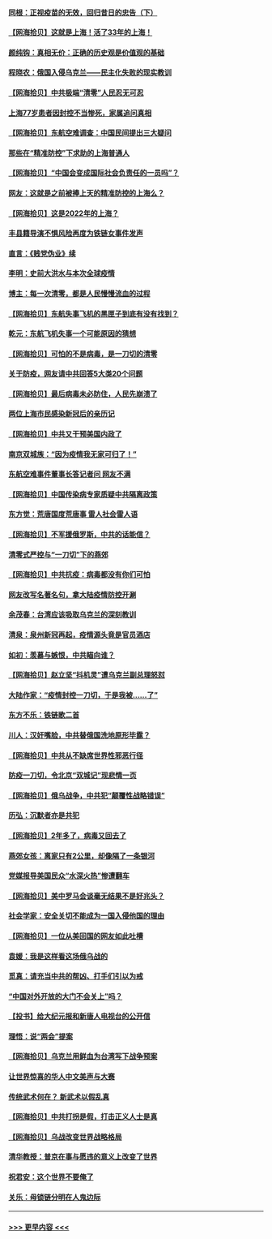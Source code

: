 #### [同根：正视疫苗的无效，回归昔日的忠告（下）](../pages/nsc993/n13688756.md?t=04012353) 
#### [【网海拾贝】这就是上海！活了33年的上海！](../pages/nsc993/n13688654.md?t=04012353) 
#### [颜纯钩：真相无价：正确的历史观是价值观的基础](../pages/nsc993/n13688555.md?t=04012353) 
#### [程晓农：俄国入侵乌克兰——民主化失败的现实教训](../pages/nsc993/n13686006.md?t=04012353) 
#### [【网海拾贝】中共极端“清零”人民忍无可忍](../pages/nsc993/n13685914.md?t=04012353) 
#### [上海77岁患者因封控不当惨死，家属追问真相](../pages/nsc993/n13685891.md?t=04012353) 
#### [【网海拾贝】东航空难调查：中国民间提出三大疑问](../pages/nsc993/n13683137.md?t=04012353) 
#### [那些在“精准防控”下求助的上海普通人](../pages/nsc993/n13683088.md?t=04012353) 
#### [【网海拾贝】“中国会变成国际社会负责任的一员吗”？](../pages/nsc993/n13680707.md?t=04012353) 
#### [网友：这就是之前被捧上天的精准防控的上海么？](../pages/nsc993/n13680287.md?t=04012353) 
#### [【网海拾贝】这是2022年的上海？](../pages/nsc993/n13678253.md?t=04012353) 
#### [丰县籍导演不惧风险再度为铁链女事件发声](../pages/nsc993/n13678215.md?t=04012353) 
#### [直言：《贱党伪业》续](../pages/nsc993/n13678056.md?t=04012353) 
#### [李明：史前大洪水与本次全球疫情](../pages/nsc993/n13677332.md?t=04012353) 
#### [博主：每一次清零，都是人民慢慢流血的过程](../pages/nsc993/n13676078.md?t=04012353) 
#### [【网海拾贝】东航失事飞机的黑匣子到底有没有找到？](../pages/nsc993/n13676034.md?t=04012353) 
#### [乾元：东航飞机失事一个可能原因的猜想](../pages/nsc993/n13675834.md?t=04012353) 
#### [【网海拾贝】可怕的不是病毒，是一刀切的清零](../pages/nsc993/n13674403.md?t=04012353) 
#### [关于防疫，网友请中共回答5大类20个问题](../pages/nsc993/n13674318.md?t=04012353) 
#### [【网海拾贝】最后病毒未必防住，人民先崩溃了](../pages/nsc993/n13672307.md?t=04012353) 
#### [两位上海市民感染新冠后的亲历记](../pages/nsc993/n13672217.md?t=04012353) 
#### [【网海拾贝】中共又干预美国内政了](../pages/nsc993/n13669564.md?t=04012353) 
#### [南京双城族：“因为疫情我无家可归了！”](../pages/nsc993/n13669511.md?t=04012353) 
#### [东航空难事件董事长答记者问 网友不满](../pages/nsc993/n13669436.md?t=04012353) 
#### [【网海拾贝】中国传染病专家质疑中共隔离政策](../pages/nsc993/n13667190.md?t=04012353) 
#### [东方觉：荒唐国度荒唐事 雷人社会雷人语](../pages/nsc993/n13666926.md?t=04012353) 
#### [【网海拾贝】不军援俄罗斯，中共的话能信？](../pages/nsc993/n13664594.md?t=04012353) 
#### [清零式严控与“一刀切”下的燕郊](../pages/nsc993/n13664450.md?t=04012353) 
#### [【网海拾贝】中共抗疫：病毒都没有你们可怕](../pages/nsc993/n13662063.md?t=04012353) 
#### [网友改写名著名句，拿大陆疫情防控开涮](../pages/nsc993/n13661999.md?t=04012353) 
#### [余茂春：台湾应该吸取乌克兰的深刻教训](../pages/nsc993/n13661829.md?t=04012353) 
#### [清泉：泉州新冠再起，疫情源头竟是官员酒店](../pages/nsc993/n13660898.md?t=04012353) 
#### [如初：羡慕与嫉恨，中共瞄向谁？](../pages/nsc993/n13660773.md?t=04012353) 
#### [【网海拾贝】赵立坚“抖机灵”遭乌克兰副总理怒怼](../pages/nsc993/n13659660.md?t=04012353) 
#### [大陆作家：“疫情封控一刀切，于是我被……了”](../pages/nsc993/n13659323.md?t=04012353) 
#### [东方不乐：铁链歌二首](../pages/nsc993/n13659123.md?t=04012353) 
#### [川人：汉奸嘴脸，中共替俄国洗地原形毕露？](../pages/nsc993/n13657995.md?t=04012353) 
#### [【网海拾贝】中共从不缺席世界性邪恶行径](../pages/nsc993/n13657799.md?t=04012353) 
#### [防疫一刀切，令北京“双城记”现悲情一页](../pages/nsc993/n13657746.md?t=04012353) 
#### [【网海拾贝】俄乌战争，中共犯“颠覆性战略错误”](../pages/nsc993/n13655760.md?t=04012353) 
#### [历弘：沉默者亦是共犯](../pages/nsc993/n13652799.md?t=04012353) 
#### [【网海拾贝】2年多了，病毒又回去了](../pages/nsc993/n13652629.md?t=04012353) 
#### [燕郊女孩：离家只有2公里，却像隔了一条银河](../pages/nsc993/n13652450.md?t=04012353) 
#### [党媒报导美国民众“水深火热”惨遭翻车](../pages/nsc993/n13649966.md?t=04012353) 
#### [【网海拾贝】美中罗马会谈毫无结果不是好兆头？](../pages/nsc993/n13649860.md?t=04012353) 
#### [社会学家：安全关切不能成为一国入侵他国的理由](../pages/nsc993/n13649744.md?t=04012353) 
#### [【网海拾贝】一位从美回国的网友如此吐槽](../pages/nsc993/n13647381.md?t=04012353) 
#### [袁媛：我是这样看这场俄乌战的](../pages/nsc993/n13644892.md?t=04012353) 
#### [觅真：请充当中共的帮凶、打手们引以为戒](../pages/nsc993/n13644228.md?t=04012353) 
#### [“中国对外开放的大门不会关上”吗？](../pages/nsc993/n13644191.md?t=04012353) 
#### [【投书】给大纪元报和新唐人电视台的公开信](../pages/nsc993/n13644124.md?t=04012353) 
#### [理悟：说“两会”提案](../pages/nsc993/n13643927.md?t=04012353) 
#### [【网海拾贝】乌克兰用鲜血为台湾写下战争预案](../pages/nsc993/n13643578.md?t=04012353) 
#### [让世界惊喜的华人中文美声与大赛](../pages/nsc993/n13641647.md?t=04012353) 
#### [传统武术何在？ 新武术以假乱真](../pages/nsc993/n13641615.md?t=04012353) 
#### [【网海拾贝】中共打拐是假，打击正义人士是真](../pages/nsc993/n13641238.md?t=04012353) 
#### [【网海拾贝】乌战改变世界战略格局](../pages/nsc993/n13639171.md?t=04012353) 
#### [清华教授：普京在事与愿违的意义上改变了世界](../pages/nsc993/n13639019.md?t=04012353) 
#### [祝君安：这个世界不要俺了](../pages/nsc993/n13638903.md?t=04012353) 
#### [关乐：母锁链分明在人鬼边际](../pages/nsc993/n13637601.md?t=04012353) 

----
#### [ >>> 更早内容 <<< ](../indexes/nsc993-earlier.md)
